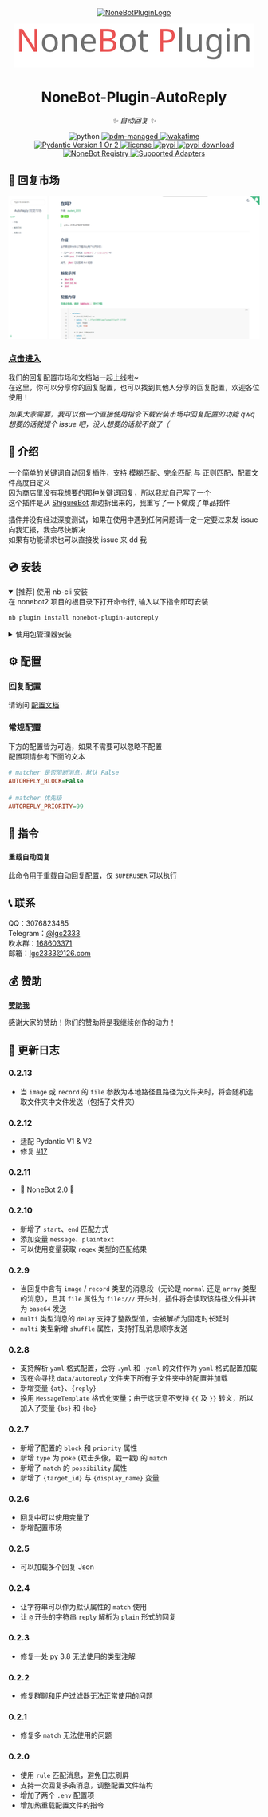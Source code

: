 <!-- markdownlint-disable MD033 MD036 MD041 -->

<div align="center">

<a href="https://v2.nonebot.dev/store">
  <img src="https://raw.githubusercontent.com/A-kirami/nonebot-plugin-template/resources/nbp_logo.png" width="180" height="180" alt="NoneBotPluginLogo">
</a>

<p>
  <img src="https://raw.githubusercontent.com/lgc-NB2Dev/readme/main/template/plugin.svg" alt="NoneBotPluginText">
</p>

# NoneBot-Plugin-AutoReply

_✨ 自动回复 ✨_

<img src="https://img.shields.io/badge/python-3.10+-blue.svg" alt="python">
<a href="https://pdm.fming.dev">
  <img src="https://img.shields.io/badge/pdm-managed-blueviolet" alt="pdm-managed">
</a>
<a href="https://wakatime.com/badge/user/b61b0f9a-f40b-4c82-bc51-0a75c67bfccf/project/3eb869b8-2edf-46dd-b325-916d9f8a4888">
  <img src="https://wakatime.com/badge/user/b61b0f9a-f40b-4c82-bc51-0a75c67bfccf/project/3eb869b8-2edf-46dd-b325-916d9f8a4888.svg" alt="wakatime">
</a>

<br />

<a href="https://pydantic.dev">
  <img src="https://img.shields.io/endpoint?url=https://raw.githubusercontent.com/lgc-NB2Dev/readme/main/template/pyd-v1-or-v2.json" alt="Pydantic Version 1 Or 2" >
</a>
<a href="./LICENSE">
  <img src="https://img.shields.io/github/license/lgc-NB2Dev/nonebot-plugin-autoreply.svg" alt="license">
</a>
<a href="https://pypi.python.org/pypi/nonebot-plugin-autoreply">
  <img src="https://img.shields.io/pypi/v/nonebot-plugin-autoreply.svg" alt="pypi">
</a>
<a href="https://pypi.python.org/pypi/nonebot-plugin-autoreply">
  <img src="https://img.shields.io/pypi/dm/nonebot-plugin-autoreply" alt="pypi download">
</a>

<br />

<a href="https://registry.nonebot.dev/plugin/nonebot-plugin-autoreply:nonebot_plugin_autoreply">
  <img src="https://img.shields.io/endpoint?url=https%3A%2F%2Fnbbdg.lgc2333.top%2Fplugin%2Fnonebot-plugin-autoreply" alt="NoneBot Registry">
</a>
<a href="https://registry.nonebot.dev/plugin/nonebot-plugin-autoreply:nonebot_plugin_autoreply">
  <img src="https://img.shields.io/endpoint?url=https%3A%2F%2Fnbbdg.lgc2333.top%2Fplugin-adapters%2Fnonebot-plugin-autoreply" alt="Supported Adapters">
</a>

</div>

## 🛒 回复市场

![market](https://raw.githubusercontent.com/lgc-NB2Dev/readme/main/autoreply/QQ截图20230423192951.png)

### [点击进入](https://autoreply.lgc2333.top)

我们的回复配置市场和文档站一起上线啦~  
在这里，你可以分享你的回复配置，也可以找到其他人分享的回复配置，欢迎各位使用！

_如果大家需要，我可以做一个直接使用指令下载安装市场中回复配置的功能 qwq_  
_想要的话就提个 issue 吧，没人想要的话就不做了（_

## 📖 介绍

一个简单的关键词自动回复插件，支持 模糊匹配、完全匹配 与 正则匹配，配置文件高度自定义  
因为商店里没有我想要的那种关键词回复，所以我就自己写了一个  
这个插件是从 [ShigureBot](https://github.com/lgc2333/ShigureBot/tree/main/src/plugins/shigure_bot/plugins/keyword_reply) 那边拆出来的，我重写了一下做成了单品插件

插件并没有经过深度测试，如果在使用中遇到任何问题请一定一定要过来发 issue 向我汇报，我会尽快解决  
如果有功能请求也可以直接发 issue 来 dd 我

## 💿 安装

<details open>
<summary>[推荐] 使用 nb-cli 安装</summary>
在 nonebot2 项目的根目录下打开命令行, 输入以下指令即可安装

```bash
nb plugin install nonebot-plugin-autoreply
```

</details>

<details>
<summary>使用包管理器安装</summary>
在 nonebot2 项目的插件目录下, 打开命令行, 根据你使用的包管理器, 输入相应的安装命令

<details>
<summary>pip</summary>

```bash
pip install nonebot-plugin-autoreply
```

</details>
<details>
<summary>pdm</summary>

```bash
pdm add nonebot-plugin-autoreply
```

</details>
<details>
<summary>poetry</summary>

```bash
poetry add nonebot-plugin-autoreply
```

</details>
<details>
<summary>conda</summary>

```bash
conda install nonebot-plugin-autoreply
```

</details>

打开 nonebot2 项目的 `bot.py` 文件, 在其中写入

```py
nonebot.load_plugin('nonebot_plugin_autoreply')
```

</details>

## ⚙️ 配置

### 回复配置

请访问 [配置文档](https://autoreply.lgc2333.top/#/configuring/)

### 常规配置

下方的配置皆为可选，如果不需要可以忽略不配置  
配置项请参考下面的文本

```ini
# matcher 是否阻断消息，默认 False
AUTOREPLY_BLOCK=False

# matcher 优先级
AUTOREPLY_PRIORITY=99
```

## 💬 指令

### `重载自动回复`

此命令用于重载自动回复配置，仅 `SUPERUSER` 可以执行

## 📞 联系

QQ：3076823485  
Telegram：[@lgc2333](https://t.me/lgc2333)  
吹水群：[168603371](https://qm.qq.com/q/EikuZ5sP4G)  
邮箱：<lgc2333@126.com>

## 💰 赞助

**[赞助我](https://blog.lgc2333.top/donate)**

感谢大家的赞助！你们的赞助将是我继续创作的动力！

## 📝 更新日志

### 0.2.13

- 当 `image` 或 `record` 的 `file` 参数为本地路径且路径为文件夹时，将会随机选取文件夹中文件发送（包括子文件夹）

### 0.2.12

- 适配 Pydantic V1 & V2
- 修复 [#17](https://github.com/lgc-NB2Dev/nonebot-plugin-autoreply/issues/17)

### 0.2.11

- 🎉 NoneBot 2.0 🚀

### 0.2.10

- 新增了 `start`、`end` 匹配方式
- 添加变量 `message`、`plaintext`
- 可以使用变量获取 `regex` 类型的匹配结果

### 0.2.9

- 当回复中含有 `image` / `record` 类型的消息段（无论是 `normal` 还是 `array` 类型的消息），且其 `file` 属性为 `file:///` 开头时，插件将会读取该路径文件并转为 `base64` 发送
- `multi` 类型消息的 `delay` 支持了整数型值，会被解析为固定时长延时
- `multi` 类型新增 `shuffle` 属性，支持打乱消息顺序发送

### 0.2.8

- 支持解析 `yaml` 格式配置，会将 `.yml` 和 `.yaml` 的文件作为 `yaml` 格式配置加载
- 现在会寻找 `data/autoreply` 文件夹下所有子文件夹中的配置并加载
- 新增变量 `{at}`、`{reply}`
- 换用 `MessageTemplate` 格式化变量；由于这玩意不支持 `{{` 及 `}}` 转义，所以加入了变量 `{bs}` 和 `{be}`

### 0.2.7

- 新增了配置的 `block` 和 `priority` 属性
- 新增 `type` 为 `poke` (双击头像，戳一戳) 的 `match`
- 新增了 `match` 的 `possibility` 属性
- 新增了 `{target_id}` 与 `{display_name}` 变量

### 0.2.6

- 回复中可以使用变量了
- 新增配置市场

### 0.2.5

- 可以加载多个回复 Json

### 0.2.4

- 让字符串可以作为默认属性的 `match` 使用
- 让 `@` 开头的字符串 `reply` 解析为 `plain` 形式的回复

### 0.2.3

- 修复一处 py 3.8 无法使用的类型注解

### 0.2.2

- 修复群聊和用户过滤器无法正常使用的问题

### 0.2.1

- 修复多 `match` 无法使用的问题

### 0.2.0

- 使用 `rule` 匹配消息，避免日志刷屏
- 支持一次回复多条消息，调整配置文件结构
- 增加了两个 `.env` 配置项
- 增加热重载配置文件的指令
